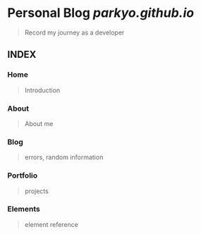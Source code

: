 # Personal Blog <i>parkyo.github.io</i>
> Record my journey as a developer

## INDEX
### Home
> Introduction
### About
> About me
### Blog 
> errors, random information
### Portfolio
> projects
### Elements
> element reference
